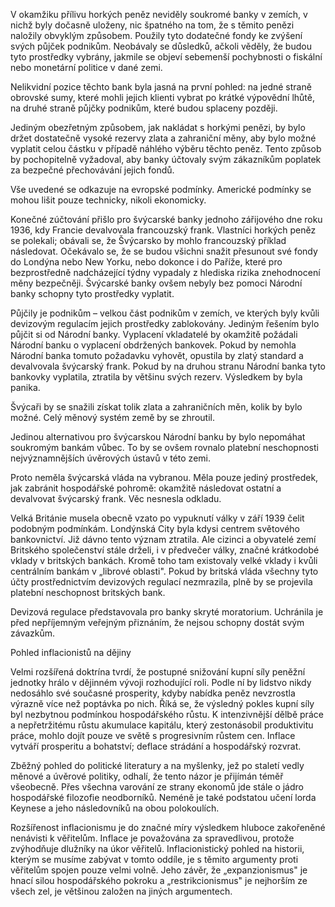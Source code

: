 V okamžiku přílivu horkých peněz neviděly soukromé banky v zemích, v nichž byly dočasně uloženy, nic špatného na tom, že s těmito penězi naložily obvyklým způsobem. Použily tyto dodatečné fondy ke zvýšení svých půjček podnikům. Neobávaly se důsledků, ačkoli věděly, že budou tyto prostředky vybrány, jakmile se objeví sebemenší pochybnosti o fiskální nebo monetární politice v dané zemi.

Nelikvidní pozice těchto bank byla jasná na první pohled: na jedné straně obrovské sumy, které mohli jejich klienti vybrat po krátké výpovědní lhůtě, na druhé straně půjčky podnikům, které budou splaceny později.

Jediným obezřetným způsobem, jak nakládat s horkými penězi, by bylo držet dostatečně vysoké rezervy zlata a zahraniční měny, aby bylo možné vyplatit celou částku v případě náhlého výběru těchto peněz. Tento způsob by pochopitelně vyžadoval, aby banky účtovaly svým zákazníkům poplatek za bezpečné přechovávání jejich fondů.

Vše uvedené se odkazuje na evropské podmínky. Americké podmínky se mohou lišit pouze technicky, nikoli ekonomicky.

Konečné zúčtování přišlo pro švýcarské banky jednoho zářijového dne roku 1936, kdy Francie devalvovala francouzský frank. Vlastníci horkých peněz se polekali; obávali se, že Švýcarsko by mohlo francouzský příklad následovat. Očekávalo se, že se budou všichni snažit přesunout své fondy do Londýna nebo New Yorku, nebo dokonce i do Paříže, které pro bezprostředně nadcházející týdny vypadaly z hlediska rizika znehodnocení měny bezpečněji. Švýcarské banky ovšem nebyly bez pomoci Národní banky schopny tyto prostředky vyplatit.

Půjčily je podnikům – velkou část podnikům v zemích, ve kterých byly kvůli devizovým regulacím jejich prostředky zablokovány. Jediným řešením bylo půjčit si od Národní banky. Vyplacení vkladatelé by okamžitě požádali Národní banku o vyplacení obdržených bankovek. Pokud by nemohla Národní banka tomuto požadavku vyhovět, opustila by zlatý standard a devalvovala švýcarský frank. Pokud by na druhou stranu Národní banka tyto bankovky vyplatila, ztratila by většinu svých rezerv. Výsledkem by byla panika.

Švýcaři by se snažili získat tolik zlata a zahraničních měn, kolik by bylo možné. Celý měnový systém země by se zhroutil.

Jedinou alternativou pro švýcarskou Národní banku by bylo nepomáhat soukromým bankám vůbec. To by se ovšem rovnalo platební neschopnosti nejvýznamnějších úvěrových ústavů v této zemi.

Proto neměla švýcarská vláda na vybranou. Měla pouze jediný prostředek, jak zabránit hospodářské pohromě: okamžitě následovat ostatní a devalvovat švýcarský frank. Věc nesnesla odkladu.

Velká Británie musela obecně vzato po vypuknutí války v září 1939 čelit podobným podmínkám. Londýnská City byla kdysi centrem světového bankovnictví. Již dávno tento význam ztratila. Ale cizinci a obyvatelé zemí Britského společenství stále drželi, i v předvečer války, značné krátkodobé vklady v britských bankách. Kromě toho tam existovaly velké vklady i kvůli centrálním bankám v „librové oblasti". Pokud by britská vláda všechny tyto účty prostřednictvím devizových regulací nezmrazila, plně by se projevila platební neschopnost britských bank.

Devizová regulace představovala pro banky skryté moratorium. Uchránila je před nepříjemným veřejným přiznáním, že nejsou schopny dostát svým závazkům.

Pohled inflacionistů na dějiny

Velmi rozšířená doktrína tvrdí, že postupné snižování kupní síly peněžní jednotky hrálo v dějinném vývoji rozhodující roli. Podle ní by lidstvo nikdy nedosáhlo své současné prosperity, kdyby nabídka peněz nevzrostla výrazně více než poptávka po nich. Říká se, že výsledný pokles kupní síly byl nezbytnou podmínkou hospodářského růstu. K intenzivnější dělbě práce a nepřetržitému růstu akumulace kapitálu, který zestonásobil produktivitu práce, mohlo dojít pouze ve světě s progresivním růstem cen. Inflace vytváří prosperitu a bohatství; deflace strádání a hospodářský rozvrat.

Zběžný pohled do politické literatury a na myšlenky, jež po staletí vedly měnové a úvěrové politiky, odhalí, že tento názor je přijímán téměř všeobecně. Přes všechna varování ze strany ekonomů jde stále o jádro hospodářské filozofie neodborníků. Neméně je také podstatou učení lorda Keynese a jeho následovníků na obou polokoulích.

Rozšířenost inflacionismu je do značné míry výsledkem hluboce zakořeněné nenávisti k věřitelům. Inflace je považována za spravedlivou, protože zvýhodňuje dlužníky na úkor věřitelů. Inflacionistický pohled na historii, kterým se musíme zabývat v tomto oddíle, je s těmito argumenty proti věřitelům spojen pouze velmi volně. Jeho závěr, že „expanzionismus" je hnací silou hospodářského pokroku a „restrikcionismus" je nejhorším ze všech zel, je většinou založen na jiných argumentech.